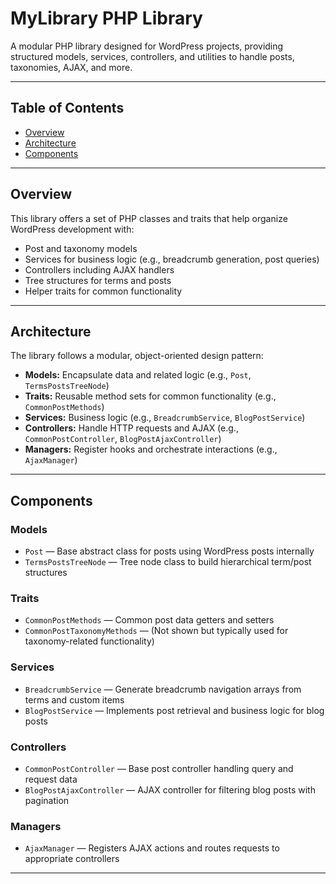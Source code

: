 # MyLibrary PHP Library

A modular PHP library designed for WordPress projects, providing structured models, services, controllers, and utilities to handle posts, taxonomies, AJAX, and more.

---

## Table of Contents

- [Overview](#overview)  
- [Architecture](#architecture)  
- [Components](#components)  

---

## Overview

This library offers a set of PHP classes and traits that help organize WordPress development with:

- Post and taxonomy models  
- Services for business logic (e.g., breadcrumb generation, post queries)  
- Controllers including AJAX handlers  
- Tree structures for terms and posts  
- Helper traits for common functionality  

---

## Architecture

The library follows a modular, object-oriented design pattern:

- **Models:** Encapsulate data and related logic (e.g., `Post`, `TermsPostsTreeNode`)  
- **Traits:** Reusable method sets for common functionality (e.g., `CommonPostMethods`)  
- **Services:** Business logic (e.g., `BreadcrumbService`, `BlogPostService`)  
- **Controllers:** Handle HTTP requests and AJAX (e.g., `CommonPostController`, `BlogPostAjaxController`)  
- **Managers:** Register hooks and orchestrate interactions (e.g., `AjaxManager`)  

---

## Components

### Models

- `Post` — Base abstract class for posts using WordPress posts internally  
- `TermsPostsTreeNode` — Tree node class to build hierarchical term/post structures  

### Traits

- `CommonPostMethods` — Common post data getters and setters  
- `CommonPostTaxonomyMethods` — (Not shown but typically used for taxonomy-related functionality)  

### Services

- `BreadcrumbService` — Generate breadcrumb navigation arrays from terms and custom items  
- `BlogPostService` — Implements post retrieval and business logic for blog posts  

### Controllers

- `CommonPostController` — Base post controller handling query and request data  
- `BlogPostAjaxController` — AJAX controller for filtering blog posts with pagination  

### Managers

- `AjaxManager` — Registers AJAX actions and routes requests to appropriate controllers  

---
